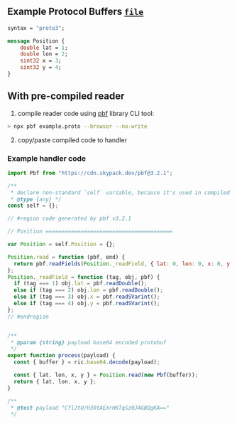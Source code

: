 

## Example Protocol Buffers [`file`](./example.proto)

```proto
syntax = "proto3";

message Position {
    double lat = 1;
    double lon = 2;
    sint32 x = 3;
    sint32 y = 4;
}
```

## With pre-compiled reader

1. compile reader code using [pbf](https://github.com/mapbox/pbf) library CLI tool:
```sh
> npx pbf example.proto --browser --no-write
```
2. copy/paste compiled code to handler


### Example handler code
```js
import Pbf from "https://cdn.skypack.dev/pbf@3.2.1";

/**
 * declare non-standard `self` variable, because it's used in compiled code
 * @type {any} */
const self = {};

// #region code generated by pbf v3.2.1

// Position ========================================

var Position = self.Position = {};

Position.read = function (pbf, end) {
  return pbf.readFields(Position._readField, { lat: 0, lon: 0, x: 0, y: 0 }, end);
};
Position._readField = function (tag, obj, pbf) {
  if (tag === 1) obj.lat = pbf.readDouble();
  else if (tag === 2) obj.lon = pbf.readDouble();
  else if (tag === 3) obj.x = pbf.readSVarint();
  else if (tag === 4) obj.y = pbf.readSVarint();
};
// #endregion


/**
 * @param {string} payload base64 encoded protobuf
 */
export function process(payload) {
  const { buffer } = ric.base64.decode(payload);

  const { lat, lon, x, y } = Position.read(new Pbf(buffer));
  return { lat, lon, x, y };
}

/**
 * @test payload "CflJtU/H30tAEXrHKTqSz0JAGBQgKA=="
 */
```
